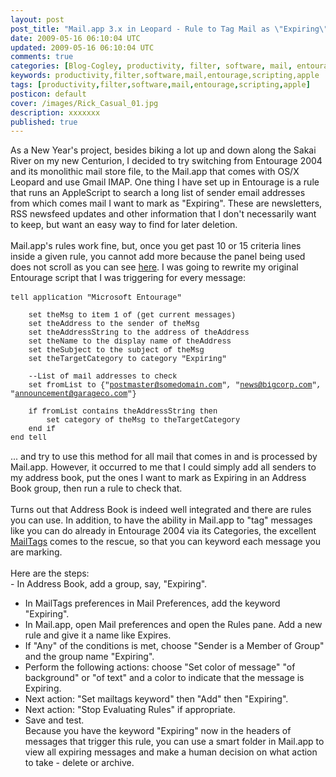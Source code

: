 ```yaml
---           
layout: post
post_title: "Mail.app 3.x in Leopard - Rule to Tag Mail as \"Expiring\" Takes Advantage of Address Book Groups"
date: 2009-05-16 06:10:04 UTC
updated: 2009-05-16 06:10:04 UTC
comments: true
categories: [Blog-Cogley, productivity, filter, software, mail, entourage, scripting, apple]
keywords: productivity,filter,software,mail,entourage,scripting,apple
tags: [productivity,filter,software,mail,entourage,scripting,apple]
posticon: default
cover: /images/Rick_Casual_01.jpg
description: xxxxxxx
published: true
---
```

 
As a New Year's project, besides biking a lot up and down along the Sakai River on my new Centurion, I decided to try switching from Entourage 2004 and its monolithic mail store file, to the Mail.app that comes with OS/X Leopard and use Gmail IMAP. One thing I have set up in Entourage is a rule that runs an AppleScript to search a long list of sender email addresses from which comes mail I want to mark as "Expiring". These are newsletters, RSS newsfeed updates and other information that I don't necessarily want to keep, but want an easy way to find for later deletion. <br /><br />Mail.app's rules work fine, but, once you get past 10 or 15 criteria lines inside a given rule, you cannot add more because the panel being used does not scroll as you can see [here](http:///). I was going to rewrite my original Entourage script that I was triggering for every message:<br /><br /><span style="font:12px Courier, mono; ">tell application "Microsoft Entourage"<br />&nbsp;&nbsp;&nbsp; <br />&nbsp;&nbsp;&nbsp; set theMsg to item 1 of (get current messages)<br />&nbsp;&nbsp;&nbsp; set theAddress to the sender of theMsg<br />&nbsp;&nbsp;&nbsp; set theAddressString to the address of theAddress<br />&nbsp;&nbsp;&nbsp; set theName to the display name of theAddress<br />&nbsp;&nbsp;&nbsp; set theSubject to the subject of theMsg<br />&nbsp;&nbsp;&nbsp; set theTargetCategory to category "Expiring"<br />&nbsp;&nbsp;&nbsp; <br />&nbsp;&nbsp;&nbsp; --List of mail addresses to check<br />&nbsp;&nbsp;&nbsp; set fromList to {"postmaster@somedomain.com", "news@bigcorp.com", "announcement@garageco.com"}<br />&nbsp;&nbsp;&nbsp; <br />&nbsp;&nbsp;&nbsp; if fromList contains theAddressString then<br />&nbsp;&nbsp;&nbsp; &nbsp;&nbsp;&nbsp; set category of theMsg to theTargetCategory<br />&nbsp;&nbsp;&nbsp; end if<br />end tell<br /><br /></span>... and try to use this method for all mail that comes in and is processed by Mail.app. However, it occurred to me that I could simply add all senders to my address book, put the ones I want to mark as Expiring in an Address Book group, then run a rule to check that. <br /><br />Turns out that Address Book is indeed well integrated and there are rules you can use. In addition, to have the ability in Mail.app to "tag" messages like you can do already in Entourage 2004 via its Categories, the excellent [MailTags](http://www.indev.ca/MailTags.html) comes to the rescue, so that you can keyword each message you are marking. <br /><br />Here are the steps: <br />- In Address Book, add a group, say, "Expiring". 
- In MailTags preferences in Mail Preferences, add the keyword "Expiring". 
- In Mail.app, open Mail preferences and open the Rules pane. Add a new rule and give it a name like Expires. 
- If "Any" of the conditions is met, choose "Sender is a Member of Group" and the group name "Expiring". 
- Perform the following actions: choose "Set color of message" "of background" or "of text" and a color to indicate that the message is Expiring. 
- Next action: "Set mailtags keyword" then "Add" then "Expiring". 
- Next action: "Stop Evaluating Rules" if appropriate. 
- Save and test. 
<br />Because you have the keyword "Expiring" now in the headers of messages that trigger this rule, you can use a smart folder in Mail.app to view all expiring messages and make a human decision on what action to take - delete or archive. <br /><br />